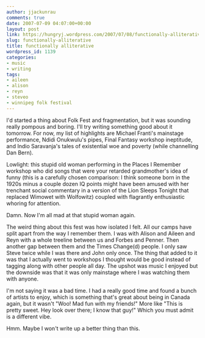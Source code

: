 ```yaml
---
author: jjackunrau
comments: true
date: 2007-07-09 04:07:00+00:00
layout: post
link: https://hungryj.wordpress.com/2007/07/08/functionally-alliterative/
slug: functionally-alliterative
title: functionally alliterative
wordpress_id: 1139
categories:
- music
- writing
tags:
- aileen
- alison
- reyn
- steveo
- winnipeg folk festival
---
```


I'd started a thing about Folk Fest and fragmentation, but it was sounding really pompous and boring.  I'll try writing something good about it tomorrow.  For now, my list of highlights are Michael Franti's mainstage performance, Ndidi Onukwulu's pipes, Final Fantasy workshop ineptitude, and Indio Saravanja's tales of existential woe and poverty (while channelling Dan Bern).  
  
Lowlight: this stupid old woman performing in the Places I Remember workshop who did songs that were your retarded grandmother's idea of funny (this is a carefully chosen comparison: I think someone born in the 1920s minus a couple dozen IQ points might have been amused with her trenchant social commentary in a version of the Lion Sleeps Tonight that replaced Wimowet with Wolfowitz) coupled with flagrantly enthusiastic whoring for attention.  
  
Damn.  Now I'm all mad at that stupid woman again.  
  
The weird thing about this fest was how isolated I felt.  All our camps have split apart from the way I remember them.  I was with Alison and Aileen and Reyn with a whole treeline between us and Forbes and Penner.  Then another gap between them and the Times Change(d) people.  I only saw Steve twice while I was there and John only once.  The thing that added to it was that I actually went to workshops I thought would be good instead of tagging along with other people all day.  The upshot was music I enjoyed but the downside was that it was only mainstage where I was watching them with anyone.  
  
I'm not saying it was a bad time.  I had a really good time and found a bunch of artists to enjoy, which is something that's great about being in Canada again, but it wasn't "Woo! Mad fun with my friends!"  More like "This is pretty sweet.  Hey look over there; I know that guy!"  Which you must admit is a different vibe.  
  
Hmm.  Maybe I won't write up a better thing than this.
